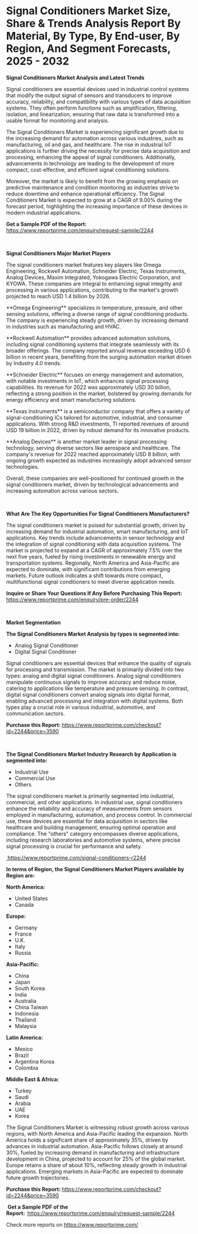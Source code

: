 <p><h1>Signal Conditioners Market Size, Share & Trends Analysis Report By Material, By Type, By End-user, By Region, And Segment Forecasts, 2025 - 2032</h1></p><p><strong>Signal Conditioners Market Analysis and Latest Trends</strong></p>
<p><p>Signal conditioners are essential devices used in industrial control systems that modify the output signal of sensors and transducers to improve accuracy, reliability, and compatibility with various types of data acquisition systems. They often perform functions such as amplification, filtering, isolation, and linearization, ensuring that raw data is transformed into a usable format for monitoring and analysis.</p><p>The Signal Conditioners Market is experiencing significant growth due to the increasing demand for automation across various industries, such as manufacturing, oil and gas, and healthcare. The rise in industrial IoT applications is further driving the necessity for precise data acquisition and processing, enhancing the appeal of signal conditioners. Additionally, advancements in technology are leading to the development of more compact, cost-effective, and efficient signal conditioning solutions.</p><p>Moreover, the market is likely to benefit from the growing emphasis on predictive maintenance and condition monitoring as industries strive to reduce downtime and enhance operational efficiency. The Signal Conditioners Market is expected to grow at a CAGR of 9.00% during the forecast period, highlighting the increasing importance of these devices in modern industrial applications.</p></p>
<p><strong>Get a Sample PDF of the Report:&nbsp;</strong> <a href="https://www.reportprime.com/enquiry/request-sample/2244?utm_campaign=2200&utm_medium=2&utm_source=Github&utm_content=ia&utm_term=18032025&utm_id=signal-conditioners">https://www.reportprime.com/enquiry/request-sample/2244</a></p>
<p>&nbsp;</p>
<p><strong>Signal Conditioners Major Market Players</strong></p>
<p><p>The signal conditioners market features key players like Omega Engineering, Rockwell Automation, Schneider Electric, Texas Instruments, Analog Devices, Maxim Integrated, Yokogawa Electric Corporation, and KYOWA. These companies are integral to enhancing signal integrity and processing in various applications, contributing to the market's growth projected to reach USD 1.4 billion by 2026.</p><p>**Omega Engineering** specializes in temperature, pressure, and other sensing solutions, offering a diverse range of signal conditioning products. The company is experiencing steady growth, driven by increasing demand in industries such as manufacturing and HVAC.</p><p>**Rockwell Automation** provides advanced automation solutions, including signal conditioning systems that integrate seamlessly with its broader offerings. The company reported annual revenue exceeding USD 6 billion in recent years, benefiting from the surging automation market driven by Industry 4.0 trends.</p><p>**Schneider Electric** focuses on energy management and automation, with notable investments in IoT, which enhances signal processing capabilities. Its revenue for 2022 was approximately USD 30 billion, reflecting a strong position in the market, bolstered by growing demands for energy efficiency and smart manufacturing solutions.</p><p>**Texas Instruments** is a semiconductor company that offers a variety of signal-conditioning ICs tailored for automotive, industrial, and consumer applications. With strong R&D investments, TI reported revenues of around USD 19 billion in 2022, driven by robust demand for its innovative products.</p><p>**Analog Devices** is another market leader in signal processing technology, serving diverse sectors like aerospace and healthcare. The company's revenue for 2022 reached approximately USD 8 billion, with ongoing growth expected as industries increasingly adopt advanced sensor technologies.</p><p>Overall, these companies are well-positioned for continued growth in the signal conditioners market, driven by technological advancements and increasing automation across various sectors.</p></p>
<p>&nbsp;</p>
<p><strong>What Are The Key Opportunities For Signal Conditioners Manufacturers?</strong></p>
<p><p>The signal conditioners market is poised for substantial growth, driven by increasing demand for industrial automation, smart manufacturing, and IoT applications. Key trends include advancements in sensor technology and the integration of signal conditioning with data acquisition systems. The market is projected to expand at a CAGR of approximately 7.5% over the next five years, fueled by rising investments in renewable energy and transportation systems. Regionally, North America and Asia-Pacific are expected to dominate, with significant contributions from emerging markets. Future outlook indicates a shift towards more compact, multifunctional signal conditioners to meet diverse application needs.</p></p>
<p><strong>Inquire or Share Your Questions If Any Before Purchasing This Report:</strong> <a href="https://www.reportprime.com/enquiry/pre-order/2244?utm_campaign=2200&utm_medium=2&utm_source=Github&utm_content=ia&utm_term=18032025&utm_id=signal-conditioners">https://www.reportprime.com/enquiry/pre-order/2244</a></p>
<p>&nbsp;</p>
<p><strong>Market Segmentation</strong></p>
<p><strong>The Signal Conditioners Market Analysis by types is segmented into:</strong></p>
<p><ul><li>Analog Signal Conditioner</li><li>Digital Signal Conditioner</li></ul></p>
<p><p>Signal conditioners are essential devices that enhance the quality of signals for processing and transmission. The market is primarily divided into two types: analog and digital signal conditioners. Analog signal conditioners manipulate continuous signals to improve accuracy and reduce noise, catering to applications like temperature and pressure sensing. In contrast, digital signal conditioners convert analog signals into digital format, enabling advanced processing and integration with digital systems. Both types play a crucial role in various industrial, automotive, and communication sectors.</p></p>
<p><strong>Purchase this Report:&nbsp;</strong><a href="https://www.reportprime.com/checkout?id=2244&price=3590&utm_campaign=2200&utm_medium=2&utm_source=Github&utm_content=ia&utm_term=18032025&utm_id=signal-conditioners">https://www.reportprime.com/checkout?id=2244&price=3590</a></p>
<p>&nbsp;</p>
<p><strong>The Signal Conditioners Market Industry Research by Application is segmented into:</strong></p>
<p><ul><li>Industrial Use</li><li>Commercial Use</li><li>Others</li></ul></p>
<p><p>The signal conditioners market is primarily segmented into industrial, commercial, and other applications. In industrial use, signal conditioners enhance the reliability and accuracy of measurements from sensors employed in manufacturing, automation, and process control. In commercial use, these devices are essential for data acquisition in sectors like healthcare and building management, ensuring optimal operation and compliance. The "others" category encompasses diverse applications, including research laboratories and automotive systems, where precise signal processing is crucial for performance and safety.</p></p>
<p><a href="https://www.reportprime.com/signal-conditioners-r2244?utm_campaign=2200&utm_medium=2&utm_source=Github&utm_content=ia&utm_term=18032025&utm_id=signal-conditioners">&nbsp;https://www.reportprime.com/signal-conditioners-r2244</a></p>
<p><strong>In terms of Region, the Signal Conditioners Market Players available by Region are:</strong></p>
<p>
    <p> <strong> North America: </strong>
        <ul>
            <li>United States</li>
            <li>Canada</li>
        </ul>
        </p> 
    <p> <strong> Europe: </strong>
        <ul>
            <li>Germany</li>
            <li>France</li>
            <li>U.K.</li>
            <li>Italy</li>
            <li>Russia</li>
        </ul>
        </p> 
    <p> <strong> Asia-Pacific: </strong>
        <ul>
            <li>China</li>
            <li>Japan</li>
            <li>South Korea</li>
            <li>India</li>
            <li>Australia</li>
            <li>China Taiwan</li>
            <li>Indonesia</li>
            <li>Thailand</li>
            <li>Malaysia</li>
        </ul>
        </p> 
    <p> <strong> Latin America: </strong>
        <ul>
            <li>Mexico</li>
            <li>Brazil</li>
            <li>Argentina Korea</li>
            <li>Colombia</li>
        </ul>
        </p> 
    <p> <strong> Middle East & Africa: </strong>
        <ul>
            <li>Turkey</li>
            <li>Saudi</li>
            <li>Arabia</li>
            <li>UAE</li>
            <li>Korea</li>
        </ul>
    </p>
    </p>
<p><p>The Signal Conditioners Market is witnessing robust growth across various regions, with North America and Asia-Pacific leading the expansion. North America holds a significant share of approximately 35%, driven by advances in industrial automation. Asia-Pacific follows closely at around 30%, fueled by increasing demand in manufacturing and infrastructure development in China, projected to account for 25% of the global market. Europe retains a share of about 10%, reflecting steady growth in industrial applications. Emerging markets in Asia-Pacific are expected to dominate future growth trajectories.</p></p>
<p><strong>Purchase this Report: </strong><a href="https://www.reportprime.com/checkout?id=2244&price=3590&utm_campaign=2200&utm_medium=2&utm_source=Github&utm_content=ia&utm_term=18032025&utm_id=signal-conditioners">https://www.reportprime.com/checkout?id=2244&price=3590</a></p>
<p>&nbsp;<strong>Get a Sample PDF of the Report:&nbsp;&nbsp;</strong><a href="https://www.reportprime.com/enquiry/request-sample/2244?utm_campaign=2200&utm_medium=2&utm_source=Github&utm_content=ia&utm_term=18032025&utm_id=signal-conditioners">https://www.reportprime.com/enquiry/request-sample/2244</a></p>
<p><strong></strong></p>
<p>Check more reports on <a href="https://www.reportprime.com/?utm_campaign=2200&utm_medium=2&utm_source=Github&utm_content=ia&utm_term=18032025&utm_id=signal-conditioners">https://www.reportprime.com/</a></p>